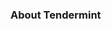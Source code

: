 ### About Tendermint



<!--stackedit_data:
eyJoaXN0b3J5IjpbMTA2NDQyMjU4MSwtMTExODMyNTY4OSwtNj
YzNTYyMDA1LDY0NzA2MTAzM119
-->